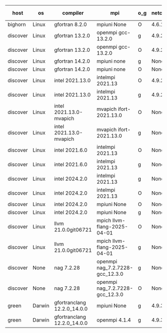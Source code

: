 

| host     | os       | compiler                              | mpi                      | o_g        | netcdf        | build       | u_pass          | u_fail          | s_pass            | s_fail            | e_pass             | e_fail             | nuopc_pass       | nuopc_fail       | artifacts link          |
|----------|----------|---------------------------------------|--------------------------|------------|---------------|-------------|-----------------|-----------------|-------------------|-------------------|--------------------|--------------------|------------------|------------------|-------------------------|
| bighorn | Linux | gfortran 8.2.0 | mpiuni None  | O | 4.6.1  | PASS | 12560 | 0 | 9 | 0 | 43 | 0 | None | None | <a href="https://github.com/esmf-org/esmf-test-artifacts/tree/bd06b3e4b90a5ca3dd7b75824ad9a0571eadf322/develop/gfortran/8.2.0/O/mpiuni/None" target="_blank">bd06b3e</a> | 
| discover | Linux | gfortran 13.2.0 | openmpi gcc-13.2.0  | g | 4.9.2  | PASS | 14231 | 0 | 51 | 0 | 81 | 0 | 57 | 0 | <a href="https://github.com/esmf-org/esmf-test-artifacts/tree/55c12a65c28754886116cd24b3d6e91074cdb227/develop/gfortran/13.2.0/g/openmpi/gcc-13.2.0" target="_blank">55c12a6</a> | 
| discover | Linux | gfortran 13.2.0 | openmpi gcc-13.2.0  | O | 4.9.2  | PASS | 14231 | 0 | 51 | 0 | 81 | 0 | 57 | 0 | <a href="https://github.com/esmf-org/esmf-test-artifacts/tree/23b057264192368f09c3eeb1d963f43a9f897bbf/develop/gfortran/13.2.0/O/openmpi/gcc-13.2.0" target="_blank">23b0572</a> | 
| discover | Linux | gfortran 14.2.0 | mpiuni none  | g | None  | PASS | 12560 | 0 | 9 | 0 | 43 | 0 | None | None | <a href="https://github.com/esmf-org/esmf-test-artifacts/tree/3480294b0c60e9471f92d96aaa9055768cfccce0/develop/gfortran/14.2.0/g/mpiuni/none" target="_blank">3480294</a> | 
| discover | Linux | gfortran 14.2.0 | mpiuni none  | O | None  | PASS | 12560 | 0 | 9 | 0 | 43 | 0 | None | None | <a href="https://github.com/esmf-org/esmf-test-artifacts/tree/46ee940f443def188d438bb9f93e024b7d39e21e/develop/gfortran/14.2.0/O/mpiuni/none" target="_blank">46ee940</a> | 
| discover | Linux | intel 2021.13.0 | intelmpi 2021.13  | O | 4.9.2  | PASS | 14231 | 0 | 51 | 0 | 81 | 0 | 57 | 0 | <a href="https://github.com/esmf-org/esmf-test-artifacts/tree/45e1ca9c171567c5901eaa01480800ea6fe270ca/develop/intel/2021.13.0/O/intelmpi/2021.13" target="_blank">45e1ca9</a> | 
| discover | Linux | intel 2021.13.0 | intelmpi 2021.13  | g | 4.9.2  | PASS | 14231 | 0 | 51 | 0 | 81 | 0 | 57 | 0 | <a href="https://github.com/esmf-org/esmf-test-artifacts/tree/701401e0958efc79ebb6c1a92351a135fb92053c/develop/intel/2021.13.0/g/intelmpi/2021.13" target="_blank">701401e</a> | 
| discover | Linux | intel 2021.13.0-mvapich | mvapich ifort-2021.13.0  | O | None  | PASS | 14231 | 0 | 51 | 0 | 81 | 0 | 57 | 0 | <a href="https://github.com/esmf-org/esmf-test-artifacts/tree/e6111b561395ed9a819252c02ab95fb097814368/develop/intel/2021.13.0-mvapich/O/mvapich/ifort-2021.13.0" target="_blank">e6111b5</a> | 
| discover | Linux | intel 2021.13.0-mvapich | mvapich ifort-2021.13.0  | g | None  | PASS | 14231 | 0 | 51 | 0 | 81 | 0 | 57 | 0 | <a href="https://github.com/esmf-org/esmf-test-artifacts/tree/fb9f4e53ce57dc2e82ebcb7f82022499400e750d/develop/intel/2021.13.0-mvapich/g/mvapich/ifort-2021.13.0" target="_blank">fb9f4e5</a> | 
| discover | Linux | intel 2021.6.0 | intelmpi 2021.13  | O | None  | PASS | 14231 | 0 | 51 | 0 | 81 | 0 | 57 | 0 | <a href="https://github.com/esmf-org/esmf-test-artifacts/tree/c284cdfee473e9869a14d6b7ca867774c87e155c/develop/intel/2021.6.0/O/intelmpi/2021.13" target="_blank">c284cdf</a> | 
| discover | Linux | intel 2021.6.0 | intelmpi 2021.13  | g | None  | PASS | 14231 | 0 | 51 | 0 | 81 | 0 | 57 | 0 | <a href="https://github.com/esmf-org/esmf-test-artifacts/tree/8bfe5645bf78d4edb1109b3be2d2fd4d1aa8550c/develop/intel/2021.6.0/g/intelmpi/2021.13" target="_blank">8bfe564</a> | 
| discover | Linux | intel 2024.2.0 | intelmpi 2021.13  | g | None  | PASS | 14230 | 1 | 51 | 0 | 81 | 0 | 57 | 0 | <a href="https://github.com/esmf-org/esmf-test-artifacts/tree/ccfb8e7a762afa48bd303b9e57c26cb2a1f56fed/develop/intel/2024.2.0/g/intelmpi/2021.13" target="_blank">ccfb8e7</a> | 
| discover | Linux | intel 2024.2.0 | intelmpi 2021.13  | O | None  | PASS | 14231 | 0 | 51 | 0 | 81 | 0 | 57 | 0 | <a href="https://github.com/esmf-org/esmf-test-artifacts/tree/2fa5dde6ecd2a5acbe7a4beb2d144f8b6e6b6dcf/develop/intel/2024.2.0/O/intelmpi/2021.13" target="_blank">2fa5dde</a> | 
| discover | Linux | intel 2024.2.0 | mpiuni None  | O | None  | PASS | 12560 | 0 | 9 | 0 | 43 | 0 | None | None | <a href="https://github.com/esmf-org/esmf-test-artifacts/tree/0cb49756929b652b3ca8b031397b6b446cc627ff/develop/intel/2024.2.0/O/mpiuni/None" target="_blank">0cb4975</a> | 
| discover | Linux | intel 2024.2.0 | mpiuni None  | g | None  | PASS | 12559 | 1 | 9 | 0 | 43 | 0 | None | None | <a href="https://github.com/esmf-org/esmf-test-artifacts/tree/e5bfe2ba84ca8f1d16150f691f861712227d09b4/develop/intel/2024.2.0/g/mpiuni/None" target="_blank">e5bfe2b</a> | 
| discover | Linux | llvm 21.0.0git06721 | mpich llvm-flang-2025-04-01  | O | None  | PASS | 14213 | 18 | 18 | 33 | 76 | 5 | 0 | 57 | <a href="https://github.com/esmf-org/esmf-test-artifacts/tree/fcd5d74dcd28627c0198e3e8043065a13406861f/develop/llvm/21.0.0git06721/O/mpich/llvm-flang-2025-04-01" target="_blank">fcd5d74</a> | 
| discover | Linux | llvm 21.0.0git06721 | mpich llvm-flang-2025-04-01  | g | None  | PASS | 14213 | 18 | 18 | 33 | 76 | 5 | 0 | 57 | <a href="https://github.com/esmf-org/esmf-test-artifacts/tree/8520a44ce3338569e77ddc2ecee0419f164d61d8/develop/llvm/21.0.0git06721/g/mpich/llvm-flang-2025-04-01" target="_blank">8520a44</a> | 
| discover | None | nag 7.2.28 | openmpi nag_7.2.7228-gcc_12.3.0  | g | None  | FAIL | None | None | None | None | None | None | None | None | <a href="https://github.com/esmf-org/esmf-test-artifacts/tree/6287092dc429f26590c4941ab690b8c6c207d005/develop/nag/7.2.28/g/openmpi/nag_7.2.7228-gcc_12.3.0" target="_blank">6287092</a> | 
| discover | None | nag 7.2.28 | openmpi nag_7.2.7228-gcc_12.3.0  | O | None  | FAIL | None | None | None | None | None | None | None | None | <a href="https://github.com/esmf-org/esmf-test-artifacts/tree/7f970ff60dc52a71b1c0a2a297397b76e5577d07/develop/nag/7.2.28/O/openmpi/nag_7.2.7228-gcc_12.3.0" target="_blank">7f970ff</a> | 
| green | Darwin | gfortranclang 12.2.0_14.0.0 | mpiuni None  | g | 4.9.3  | PASS | None | None | None | None | None | None | None | None | <a href="https://github.com/esmf-org/esmf-test-artifacts/tree/a93640caf195ac29c3b3e2a7a4aa5e8e0fc9e5d9/develop/gfortranclang/12.2.0_14.0.0/g/mpiuni/None" target="_blank">a93640c</a> | 
| green | Darwin | gfortranclang 12.2.0_14.0.0 | openmpi 4.1.4  | g | 4.9.3  | PASS | 14231 | 0 | 51 | 0 | 81 | 0 | 58 | 0 | <a href="https://github.com/esmf-org/esmf-test-artifacts/tree/b40b722b58299fad26afc4d9a5157a20afcdbd02/develop/gfortranclang/12.2.0_14.0.0/g/openmpi/4.1.4" target="_blank">b40b722</a> | 
